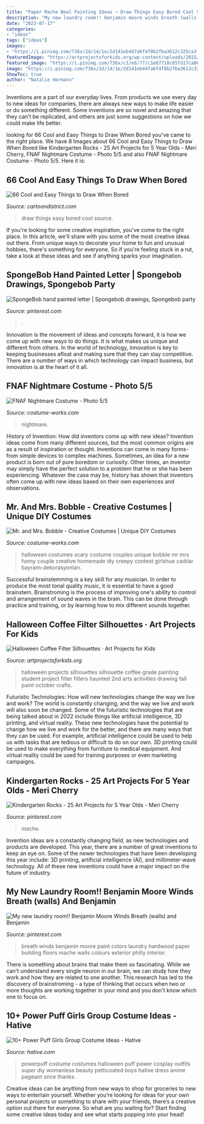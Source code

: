 ```yaml
---
title: "Paper Mache Bowl Painting Ideas ~ Draw Things Easy Bored Cool Source"
description: "My new laundry room!! benjamin moore winds breath (walls) and benjamin"
date: "2023-07-17"
categories:
- "ideas"
tags: ["ideas"]
images:
- "https://i.pinimg.com/736x/2d/14/1e/2d141eb447a6f4f8b2fba3612c325ca3.jpg"
featuredImage: "https://artprojectsforkids.org/wp-content/uploads/2015/10/More-silhouettes.jpg"
featured_image: "https://i.pinimg.com/736x/c1/e6/77/c1e67718c65fd17ca86c06c1f3ea4ed6--spongebob-party-painted-letters.jpg"
image: "https://i.pinimg.com/736x/2d/14/1e/2d141eb447a6f4f8b2fba3612c325ca3.jpg"
ShowToc: true
author: "Natalie Hermann"
---
```



Inventions are a part of our everyday lives. From products we use every day to new ideas for companies, there are always new ways to make life easier or do something different. Some inventions are so novel and amazing that they can’t be replicated, and others are just some suggestions on how we could make life better.

	

		
looking for 66 Cool and Easy Things to Draw When Bored you've came to the right place. We have 8 Images about 66 Cool and Easy Things to Draw When Bored like Kindergarten Rocks - 25 Art Projects for 5 Year Olds - Meri Cherry, FNAF Nightmare Costume - Photo 5/5 and also FNAF Nightmare Costume - Photo 5/5. Here it is:
		
    
## 66 Cool And Easy Things To Draw When Bored

<img loading=lazy src="http://www.cartoondistrict.com/wp-content/uploads/2018/03/easy-things-to-draw-when-bored10.jpg" onerror="this.onerror=null;this.src='https://tse1.mm.bing.net/th?id=OIP.1SxTapWDYl1ZfPG9qe1qVAHaKn&amp;pid=15.1';" alt="66 Cool and Easy Things to Draw When Bored">

_Source: cartoondistrict.com_

>draw things easy bored cool source. 

	

If you're looking for some creative inspiration, you've come to the right place. In this article, we'll share with you some of the most creative ideas out there. From unique ways to decorate your home to fun and unusual hobbies, there's something for everyone. So if you're feeling stuck in a rut, take a look at these ideas and see if anything sparks your imagination.

    
## SpongeBob Hand Painted Letter | Spongebob Drawings, Spongebob Party

<img loading=lazy src="https://i.pinimg.com/736x/c1/e6/77/c1e67718c65fd17ca86c06c1f3ea4ed6--spongebob-party-painted-letters.jpg" onerror="this.onerror=null;this.src='https://tse1.mm.bing.net/th?id=OIP.SpFZgPLmRGtcAaE5R6tqHAHaJ3&amp;pid=15.1';" alt="SpongeBob hand painted letter | Spongebob drawings, Spongebob party">

_Source: pinterest.com_

>. 

	

Innovation is the movement of ideas and concepts forward, it is how we come up with new ways to do things. It is what makes us unique and different from others. In the world of technology, innovation is key to keeping businesses afloat and making sure that they can stay competitive. There are a number of ways in which technology can impact business, but innovation is at the heart of it all.

    
## FNAF Nightmare Costume - Photo 5/5

<img loading=lazy src="https://photos.costume-works.com/full/fnaf_nightmare4.jpg" onerror="this.onerror=null;this.src='https://tse1.mm.bing.net/th?id=OIP.cweEXJWFqIk-GVF1XuW9LAHaJ3&amp;pid=15.1';" alt="FNAF Nightmare Costume - Photo 5/5">

_Source: costume-works.com_

>nightmare. 

	

History of Invention: How did inventors come up with new ideas?
Invention ideas come from many different sources, but the most common origins are as a result of inspiration or thought. Inventions can come in many forms- from simple devices to complex machines. Sometimes, an idea for a new product is born out of pure boredom or curiosity. Other times, an inventor may simply have the perfect solution to a problem that he or she has been experiencing. Whatever the case may be, history has shown that inventors often come up with new ideas based on their own experiences and observations.

    
## Mr. And Mrs. Bobble - Creative Costumes | Unique DIY Costumes

<img loading=lazy src="https://photos.costume-works.com/full/mr_and_mrs_bobble4.jpg" onerror="this.onerror=null;this.src='https://tse1.mm.bing.net/th?id=OIP.OyGHQnjkITymG5NGoz4u0gHaKm&amp;pid=15.1';" alt="Mr. and Mrs. Bobble - Creative Costumes | Unique DIY Costumes">

_Source: costume-works.com_

>halloween costumes scary costume couples unique bobble mr mrs funny couple creative homemade diy creepy contest girlshue cadılar bayramı dekorasyonları. 

	

Successful brainstemming is a key skill for any musician. In order to produce the most tonal quality music, it is essential to have a good brainstem. Brainstroming is the process of improving one's ability to control and arrangement of sound waves in the brain. This can be done through practice and training, or by learning how to mix different sounds together.

    
## Halloween Coffee Filter Silhouettes · Art Projects For Kids

<img loading=lazy src="https://artprojectsforkids.org/wp-content/uploads/2015/10/More-silhouettes.jpg" onerror="this.onerror=null;this.src='https://tse4.mm.bing.net/th?id=OIP.mGCQGqt7x-9RKdtUAyVqRgHaHa&amp;pid=15.1';" alt="Halloween Coffee Filter Silhouettes · Art Projects for Kids">

_Source: artprojectsforkids.org_

>halloween projects silhouettes silhouette coffee grade painting student project filter filters haunted 2nd arts activities drawing fall paint october crafts. 

	

Futuristic Technologies: How will new technologies change the way we live and work?
The world is constantly changing, and the way we live and work will also soon be changed. Some of the futuristic technologies that are being talked about in 2022 include things like artificial intelligence, 3D printing, and virtual reality. These new technologies have the potential to change how we live and work for the better, and there are many ways that they can be used. For example, artificial intelligence could be used to help us with tasks that are tedious or difficult to do on our own. 3D printing could be used to make everything from furniture to medical equipment. And virtual reality could be used for training purposes or even marketing campaigns.

    
## Kindergarten Rocks - 25 Art Projects For 5 Year Olds - Meri Cherry

<img loading=lazy src="https://i.pinimg.com/736x/2d/14/1e/2d141eb447a6f4f8b2fba3612c325ca3.jpg" onerror="this.onerror=null;this.src='https://tse1.mm.bing.net/th?id=OIP.gx6AGZ4ZJCPKRXyjM2RVlAHaJ3&amp;pid=15.1';" alt="Kindergarten Rocks - 25 Art Projects for 5 Year Olds - Meri Cherry">

_Source: pinterest.com_

>mache. 

	

Invention ideas are a constantly changing field, as new technologies and products are developed. This year, there are a number of great inventions to keep an eye on. Some of the newer technologies that have been developing this year include: 3D printing, artificial intelligence (AI), and millimeter-wave technology. All of these new inventions could have a major impact on the future of industry.

    
## My New Laundry Room!! Benjamin Moore Winds Breath (walls) And Benjamin

<img loading=lazy src="https://i.pinimg.com/736x/37/1a/d3/371ad3e9638b7e6b7b64a7a6367d12f5--benjamin-moore-winds-breath-hardwood-floors.jpg" onerror="this.onerror=null;this.src='https://tse4.mm.bing.net/th?id=OIP.xE4lDkyzdKUIc6Tt7-W3FgHaJ3&amp;pid=15.1';" alt="My new laundry room!! Benjamin Moore Winds Breath (walls) and Benjamin">

_Source: pinterest.com_

>breath winds benjamin moore paint colors laundry hardwood paper building floors mache walls colours exterior philly interior. 

	

There is something about brains that make them so fascinating. While we can't understand every single neuron in our brain, we can study how they work and how they are related to one another. This research has led to the discovery of brainstroming - a type of thinking that occurs when two or more thoughts are working together in your mind and you don't know which one to focus on.

    
## 10+ Power Puff Girls Group Costume Ideas - Hative

<img loading=lazy src="https://hative.com/wp-content/uploads/2014/04/powerpuff-girls-costumes/9-powerpuff-girls-costume.jpg" onerror="this.onerror=null;this.src='https://tse1.mm.bing.net/th?id=OIP.-tszCYVtWAV4Py-4MLG52QHaI3&amp;pid=15.1';" alt="10+ Power Puff Girls Group Costume Ideas - Hative">

_Source: hative.com_

>powerpuff costume costumes halloween puff power cosplay outfits super diy womanless beauty petticoated boys hative dress anime pageant once thanks. 

	

Creative ideas can be anything from new ways to shop for groceries to new ways to entertain yourself. Whether you’re looking for ideas for your own personal projects or something to share with your friends, there’s a creative option out there for everyone. So what are you waiting for? Start finding some creative ideas today and see what starts popping into your head!

